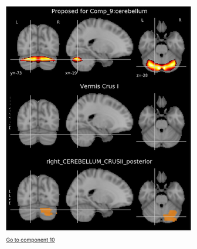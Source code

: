 ![9](preliminary/9.jpg "Component 9")

[Go to component 10](https://parietal-inria.github.io/MODL_atlas/64/10 "Component 10")
